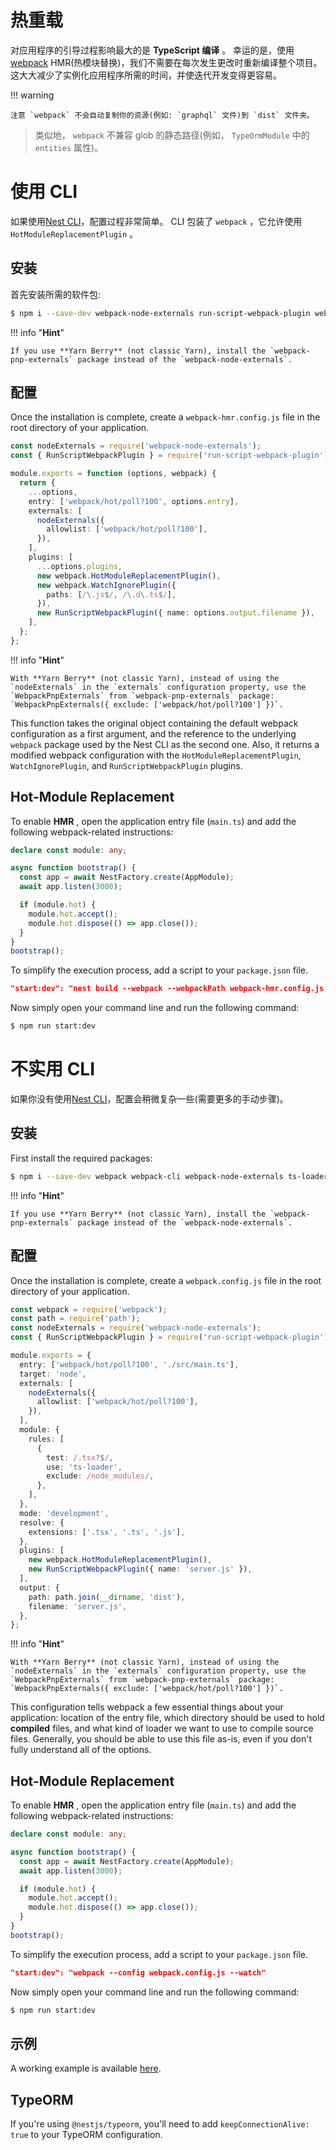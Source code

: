 # 热重载

对应用程序的引导过程影响最大的是 **TypeScript 编译** 。
幸运的是，使用[webpack](https://github.com/webpack/webpack) HMR(热模块替换)，我们不需要在每次发生更改时重新编译整个项目。
这大大减少了实例化应用程序所需的时间，并使迭代开发变得更容易。

!!! warning

    注意 `webpack` 不会自动复制你的资源(例如: `graphql` 文件)到 `dist` 文件夹。

> 类似地， `webpack` 不兼容 glob 的静态路径(例如， `TypeOrmModule` 中的 `entities` 属性)。

# 使用 CLI

如果使用[Nest CLI](https://docs.nestjs.com/cli/overview)，配置过程非常简单。
CLI 包装了 `webpack` ，它允许使用 `HotModuleReplacementPlugin` 。

## 安装

首先安装所需的软件包:

```bash
$ npm i --save-dev webpack-node-externals run-script-webpack-plugin webpack
```

!!! info "**Hint**"

    If you use **Yarn Berry** (not classic Yarn), install the `webpack-pnp-externals` package instead of the `webpack-node-externals`.

## 配置

Once the installation is complete, create a `webpack-hmr.config.js` file in the root directory of your application.

```typescript
const nodeExternals = require('webpack-node-externals');
const { RunScriptWebpackPlugin } = require('run-script-webpack-plugin');

module.exports = function (options, webpack) {
  return {
    ...options,
    entry: ['webpack/hot/poll?100', options.entry],
    externals: [
      nodeExternals({
        allowlist: ['webpack/hot/poll?100'],
      }),
    ],
    plugins: [
      ...options.plugins,
      new webpack.HotModuleReplacementPlugin(),
      new webpack.WatchIgnorePlugin({
        paths: [/\.js$/, /\.d\.ts$/],
      }),
      new RunScriptWebpackPlugin({ name: options.output.filename }),
    ],
  };
};
```

!!! info "**Hint**"

    With **Yarn Berry** (not classic Yarn), instead of using the `nodeExternals` in the `externals` configuration property, use the `WebpackPnpExternals` from `webpack-pnp-externals` package: `WebpackPnpExternals({ exclude: ['webpack/hot/poll?100'] })`.

This function takes the original object containing the default webpack configuration as a first argument, and the reference to the underlying `webpack` package used by the Nest CLI as the second one.
Also, it returns a modified webpack configuration with the `HotModuleReplacementPlugin`, `WatchIgnorePlugin`, and `RunScriptWebpackPlugin` plugins.

## Hot-Module Replacement

To enable **HMR** , open the application entry file (`main.ts`) and add the following webpack-related instructions:

```typescript
declare const module: any;

async function bootstrap() {
  const app = await NestFactory.create(AppModule);
  await app.listen(3000);

  if (module.hot) {
    module.hot.accept();
    module.hot.dispose(() => app.close());
  }
}
bootstrap();
```

To simplify the execution process, add a script to your `package.json` file.

```json
"start:dev": "nest build --webpack --webpackPath webpack-hmr.config.js --watch"
```

Now simply open your command line and run the following command:

```bash
$ npm run start:dev
```

# 不实用 CLI

如果你没有使用[Nest CLI](https://docs.nestjs.com/cli/overview)，配置会稍微复杂一些(需要更多的手动步骤)。

## 安装

First install the required packages:

```bash
$ npm i --save-dev webpack webpack-cli webpack-node-externals ts-loader run-script-webpack-plugin
```

!!! info "**Hint**"

    If you use **Yarn Berry** (not classic Yarn), install the `webpack-pnp-externals` package instead of the `webpack-node-externals`.

## 配置

Once the installation is complete, create a `webpack.config.js` file in the root directory of your application.

```typescript
const webpack = require('webpack');
const path = require('path');
const nodeExternals = require('webpack-node-externals');
const { RunScriptWebpackPlugin } = require('run-script-webpack-plugin');

module.exports = {
  entry: ['webpack/hot/poll?100', './src/main.ts'],
  target: 'node',
  externals: [
    nodeExternals({
      allowlist: ['webpack/hot/poll?100'],
    }),
  ],
  module: {
    rules: [
      {
        test: /.tsx?$/,
        use: 'ts-loader',
        exclude: /node_modules/,
      },
    ],
  },
  mode: 'development',
  resolve: {
    extensions: ['.tsx', '.ts', '.js'],
  },
  plugins: [
    new webpack.HotModuleReplacementPlugin(),
    new RunScriptWebpackPlugin({ name: 'server.js' }),
  ],
  output: {
    path: path.join(__dirname, 'dist'),
    filename: 'server.js',
  },
};
```

!!! info "**Hint**"

    With **Yarn Berry** (not classic Yarn), instead of using the `nodeExternals` in the `externals` configuration property, use the `WebpackPnpExternals` from `webpack-pnp-externals` package: `WebpackPnpExternals({ exclude: ['webpack/hot/poll?100'] })`.

This configuration tells webpack a few essential things about your application: location of the entry file, which directory should be used to hold **compiled** files, and what kind of loader we want to use to compile source files.
Generally, you should be able to use this file as-is, even if you don't fully understand all of the options.

## Hot-Module Replacement

To enable **HMR** , open the application entry file (`main.ts`) and add the following webpack-related instructions:

```typescript
declare const module: any;

async function bootstrap() {
  const app = await NestFactory.create(AppModule);
  await app.listen(3000);

  if (module.hot) {
    module.hot.accept();
    module.hot.dispose(() => app.close());
  }
}
bootstrap();
```

To simplify the execution process, add a script to your `package.json` file.

```json
"start:dev": "webpack --config webpack.config.js --watch"
```

Now simply open your command line and run the following command:

```bash
$ npm run start:dev
```

## 示例

A working example is available [here](https://github.com/nestjs/nest/tree/master/sample/08-webpack).

## TypeORM

If you're using `@nestjs/typeorm`, you'll need to add `keepConnectionAlive: true` to your TypeORM configuration.
